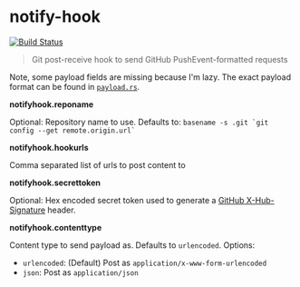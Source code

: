# notify-hook

[![Build Status](https://travis-ci.org/jaemk/notify-hook.svg?branch=master)](https://travis-ci.org/jaemk/notify-hook)

> Git post-receive hook to send GitHub PushEvent-formatted requests

Note, some payload fields are missing because I'm lazy. The exact payload format can be found in [`payload.rs`](https://github.com/jaemk/notify-hook/blob/master/src/payload.rs).


**notifyhook.reponame**

Optional: Repository name to use. Defaults to: ``` basename -s .git `git config --get remote.origin.url` ```


**notifyhook.hookurls**

Comma separated list of urls to post content to


**notifyhook.secrettoken**

Optional: Hex encoded secret token used to generate a [GitHub X-Hub-Signature](https://developer.github.com/webhooks/securing/) header.


**notifyhook.contenttype**

Content type to send payload as. Defaults to `urlencoded`. Options:

- `urlencoded`: (Default) Post as `application/x-www-form-urlencoded`
- `json`: Post as `application/json`

